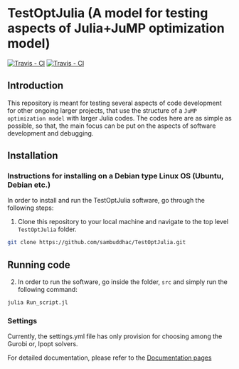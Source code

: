 # TestOptJulia (A model for testing aspects of Julia+JuMP optimization model)
[![Travis - CI](https://img.shields.io/badge/docs-stable-blue.svg)](https://sambuddhac.github.io/TestOptJulia.jl/stable)
[![Travis - CI](https://img.shields.io/badge/docs-dev-blue.svg)](https://sambuddhac.github.io/TestOptJulia.jl/dev)
## Introduction

This repository is meant for testing several aspects of code development for other ongoing larger projects, that use the structure of a `JuMP optimization model` with larger Julia codes. The codes here are as simple as possible, so that, the main focus can be put on the aspects of software development and debugging.

## Installation
### Instructions for installing on a Debian type Linux OS (Ubuntu, Debian etc.)
In order to install and run the TestOptJulia software, go through the following steps: 
1. Clone this repository to your local machine and navigate to the top level `TestOptJulia` folder.

```sh
git clone https://github.com/sambuddhac/TestOptJulia.git
```
## Running code
2. In order to run the software, go inside the folder, `src` and simply run the following command:

```sh
julia Run_script.jl
```
### Settings
Currently, the settings.yml file has only provision for choosing among the Gurobi or, Ipopt solvers.

For detailed documentation, please refer to the [Documentation pages](https://github.io/TestOptJulia.jl")